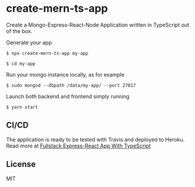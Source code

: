 # create-mern-ts-app

Create a Mongo-Express-React-Node Application written in TypeScript out of the box.

Generate your app
```
$ npx create-mern-ts-app my-app

$ cd my-app
```

Run your mongo instance locally, as for example
```
$ sudo mongod --dbpath /data/my-app/ --port 27017
```

Launch both backend and frontend simply running
```
$ yarn start
```

## CI/CD

The application is ready to be tested with Travis and deployed to Heroku. Read more at [Fullstack Express-React App With TypeScript](https://medium.com/@fabianopb/fullstack-express-react-app-with-typescript-5a103e19821e)

## License

MIT
